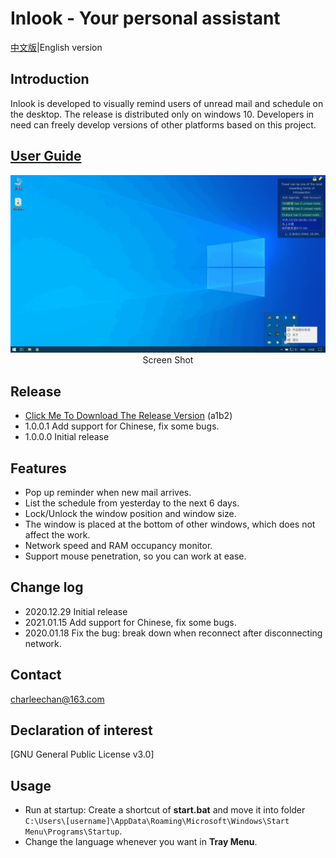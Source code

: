 # Inlook - Your personal assistant

[中文版](https://github.com/charleechan/Inlook/blob/main/Readme_CN.md)|English version

## Introduction
Inlook is developed to visually remind users of unread mail and schedule on the desktop. The release is distributed only on windows 10. Developers in need can freely develop versions of other platforms based on this project.

## [User Guide](https://charleechan.github.io/Github_Gitbook_Cnblogs/inlook.html)


<div align=center><img src= 'img/screen_shot.png'></div>
<div align=center>Screen Shot</div>

## Release

* [Click Me To Download The Release Version](https://pan.baidu.com/s/1gzzFjWwLh1hMKob9biTz0g) (a1b2)
* 1.0.0.1 Add support for Chinese, fix some bugs.
* 1.0.0.0 Initial release


## Features

* Pop up reminder when new mail arrives.
* List the schedule from yesterday to the next 6 days.
* Lock/Unlock the window position and window size.
* The window is placed at the bottom of other windows, which does not affect the work.
* Network speed and RAM occupancy monitor.
* Support mouse penetration, so you can work at ease.

## Change log
* 2020.12.29 Initial release
* 2021.01.15 Add support for Chinese, fix some bugs.
* 2020.01.18 Fix the bug: break down when reconnect after disconnecting network.

## Contact

charleechan@163.com

## Declaration of interest

[GNU General Public License v3.0]

## Usage

* Run at startup: Create a shortcut of **start.bat** and move it into folder `C:\Users\[username]\AppData\Roaming\Microsoft\Windows\Start Menu\Programs\Startup`.
* Change the language whenever you want in **Tray Menu**.